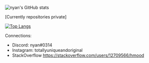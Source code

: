 ![nyan's GitHub stats](https://github-readme-stats.vercel.app/api?username=nyankyotto&show_icons=true&theme=tokyonight)

[Currently repositories private]

[![Top Langs](https://github-readme-stats.vercel.app/api/top-langs/?username=nyankyotto&layout=compact)](https://github.com/anuraghazra/github-readme-stats)

Connections:
- Discord: nyan#0314
- Instagram: totallyuniqueandoriginal
- StackOverflow https://stackoverflow.com/users/12709566/hmood
